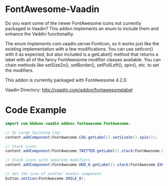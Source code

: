 FontAwesome-Vaadin
==================

Do you want some of the newer FontAwesome icons not currently packaged in Vaadin? This addon implements an enum to include them and enhance the Vaddin functionality. 

The enum implements com.vaadin.server.FontIcon, so it works just like the existing implementation with a few modifications. You can use setIcon() with it as expected, but also included is a getLabel() method that returns a label with all of the fancy FontAwesome modifier classes available. You can chain methods like setSize2x(), setBorder(), setPullLeft(), spin(), etc. to set the modifiers. 

This addon is currently packaged with FontAwesome 4.2.0.

Vaadin Directory: http://vaadin.com/addon/fontawesomelabel


Code Example
============

```java
import com.kbdunn.vaadin.addons.fontawesome.FontAwesome;

// 3x Large Spinning Cog!
content.addComponent(FontAwesome.COG.getLabel().setSize3x().spin());

// Stack icons
content.addComponent(FontAwesome.TWITTER.getLabel().stack(FontAwesome.SQUARE_O).setSize3x());

// Stack icons with separate modifiers
content.addComponent(FontAwesome.HDD_O.getLabel().stack(FontAwesome.EXCLAMATION.getLabel().inverseColor()).setSize3x().reverseStackSize());

// Set the icon of another Vaadin component
button.setIcon(FontAwesome.SMILE_O);
```
